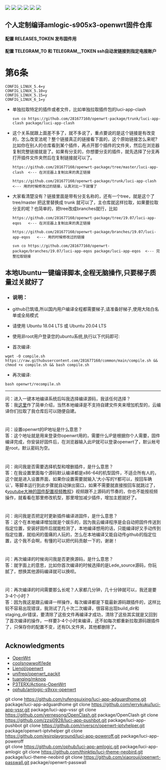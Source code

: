 
<a href="https://github.com/rastyu/s905x3-openwrt/releases/tag/x86_64" title="x86-64"><img src="https://img.shields.io/badge/openwrt-x86-64-7FFF00"></a>
<a href="https://github.com/rastyu/s905x3-openwrt/releases/tag/x86-64-iptv" title="x86_64_iptv"><img src="https://img.shields.io/badge/openwrt-x86-64-iptv-7FFF00"></a>
<a href="https://github.com/rastyu/s905x3-openwrt/releases/tag/x86-64-docker" title="x86_64_docker"><img src="https://img.shields.io/badge/openwrt-x86-64-docker-7FFF00"></a>
<a href="https://github.com/rastyu/s905x3-openwrt/releases/tag/x86-64-immor" title="x86_64_immor"><img src="https://img.shields.io/badge/openwrt-x86-64-immor-7FFF00"></a>
<a href="https://github.com/rastyu/s905x3-openwrt/releases/tag/AX6" title="AX6"><img src="https://img.shields.io/badge/openwrt-AX6-7FFF00"></a>
<a href="https://github.com/rastyu/s905x3-openwrt/releases/tag/ARM-box" title="ARM盒子固件 Releases"><img src="https://img.shields.io/badge/openwrt-ARM盒子固件-7FFF00"></a>
## 个人定制编译amlogic-s905x3-openwrt固件仓库
#### 配置 RELEASES_TOKEN  发布固件用
#### 配置 TELEGRAM_TO 和 TELEGRAM__TOKEN   ssh自动发链接到指定电报账户
# 第6条
```
CONFIG_LINUX_5.4=y
CONFIG_LINUX_5.10=y
CONFIG_LINUX_5.15=y
CONFIG_LINUX_6_1=y
```
- 单独拉取特定的插件或者文件，比如单独拉取插件包的luci-app-clash

      svn co https://github.com/281677160/openwrt-package/trunk/luci-app-clash package/luci-app-clash
      
- 这个关系就跟上面差不多了，就不多说了，重点要说的是这个链接是有改变的，怎么改变法呢？整个链接真正的链接看下面的，这个原始链接怎么来呢?比如你在别人的仓库看到某个插件，再点开那个插件的文件夹，然后在浏览器复制完整链接就是了。如果有分支的，你想要分支的插件，就先选择了分支再打开插件文件夹然后在复制链接就可以了。

      https://github.com/281677160/openwrt-package/tree/master/luci-app-clash  <--- 在浏览器上复制出来的真正链接
      
      https://github.com/281677160/openwrt-package/trunk/luci-app-clash        <--- 用的时候修改过的链接，认真对比一下就懂了
      
- 大家看清楚没有？链接里面是带有分支名称的，还有一个tree，就是这个了 tree/master 把这里替换成 trunk 就可以了，主仓库就这样拉取，如果要拉取分支的呢？也简单的，把tree改成branches就行，比如
     
      https://github.com/281677160/openwrt-package/tree/19.07/luci-app-eqos   <--- 在浏览器上复制出来的真正链接
      
      https://github.com/281677160/openwrt-package/branches/19.07/luci-app-eqos   <--- 用的时候修改过的链接

      svn co https://github.com/281677160/openwrt-package/branches/19.07/luci-app-eqos package/luci-app-eqos  <--- 完整拉取链接

## 本地Ubuntu一键编译脚本,全程无脑操作,只要梯子质量过关就好了

- ### 说明：
- github已筑墙,所以国内用户编译全程都需要梯子,请准备好梯子,使用大陆白名单或全局模式
- 请使用 Ubuntu 18.04 LTS 或 Ubuntu 20.04 LTS
- 使用非root用户登录您的ubuntu系统,执行以下代码即可:

- 首次编译:
```
wget -O compile.sh https://raw.githubusercontent.com/281677160/common/main/compile.sh && chmod +x compile.sh && bash compile.sh
```

- 再次编译:
```
bash openwrt/recompile.sh
```

---

问：进入一键本地编译系统后叫我选择编译源码，我该任何选择？<br />
答：我[这里](https://github.com/danshui-git/shuoming/blob/master/%E7%AE%80%E5%8D%95%E4%BB%8B%E7%BB%8D%E6%96%B0%E8%84%9A%E6%9C%AC.md)作了简单介绍，当然本地编译是不支持自建文件夹来增加机型的，云编译你们拉取了我仓库后可以随便自建。<br />
#

问：设置openwrt的IP地址是什么意思？<br />
答：这个地址就是用来登录你openwrt用的，需要什么IP是根据你个人需要，固件编译完成，你安装好固件后，在浏览器输入此IP就可以登录openwrt了，默认帐号是root，默认密码为空。<br />
#

问：询问我是否需要选择机型和增删插件，是什么意思？<br />
答：在我设置里面每个源码默认编译都是x86-64的机型固件，不适合所有人的，这个就是进入设置界面，如果你设置需要就输入‘大小写的Y都可以，按回车确认’，等脚本运行到此步骤就自动弹出窗口，如果不需要就直接按回车就跳过了，《[youtube大神的固件配置视频教程](https://www.youtube.com/watch?v=jEE_J6-4E3Y)》视频跟不上源码的节奏的，你也不能按视频操作，就看看在那里修改机型，那里增加减少插件，增加主题就好了。
#

问：询问我是否把定时更新插件编译进固件，是什么意思？<br />
答：这个在本地编译增加就是个娱乐的，因为我云编译程序是会自动把固件传送到指定位置，安装好固件后就能检测了，本地编译想用的话，只能编译好又手动传到指定位置，就给闲的蛋痛的人玩的，怎么在本地编译又能自动传github的指定位置，这个我不会啊，有懂的可以把代码贡献一下的，谢谢！
#

问：再次编译的时候询问我是否更换源码，是什么意思？<br />
答：就字面上的意思，比如你首次编译的时候选择的是Lede_source源码，你玩腻了，想换其他源码编译就可以换呗。
#

问：再次编译的时间需要那么长呢？人家都几分钟，几十分钟就可以，我还是要3-4个小时？<br />
答：因为我这是跟云编译一样操作，每次编译都是下载最新源码跟插件的，这样比较不容易出现错误，我测试了几十次二次编译，很容易出现build_dir和staging_dir错误，要清除了这些文件再编译才成功，清除了这些其实就是又回到了首次编译的操作，一样要3-4个小时来编译，还不如每次都重新拉取源码跟插件了，只保存你的配置不变，还有DL文件夹，其他都删除了。
#

## Acknowledgments
- [OpenWrt](https://github.com/openwrt/openwrt)
- [coolsnowwolf/lede](https://github.com/coolsnowwolf/lede)
- [Lienol/openwrt](https://github.com/Lienol/openwrt)
- [unifreq/openwrt_packit](https://github.com/unifreq/openwrt_packit)
- [tuanqing/mknop](https://github.com/tuanqing/mknop)
- [P3TERX/Actions-OpenWrt](https://github.com/P3TERX/Actions-OpenWrt)
- [ophub/amlogic-s9xxx-openwrt](https://github.com/ophub/amlogic-s9xxx-openwrt)

git clone https://github.com/rufengsuixing/luci-app-adguardhome.git package/luci-app-adguardhome
git clone https://github.com/jerrykuku/luci-app-vssr.git package/luci-app-vssr
git clone https://github.com/vernesong/OpenClash.git package/OpenClash
git clone https://github.com/zzsj0928/luci-app-pushbot.git package/luci-app-pushbot
git clone https://github.com/riverscn/openwrt-iptvhelper.git package/openwrt-iptvhelper
git clone https://github.com/esirplayground/luci-app-poweroff.git package/luci-app-poweroff  
git clone https://github.com/ophub/luci-app-amlogic.git package/luci-app-amlogic
git clone https://github.com/thinktip/luci-theme-neobird.git package/luci-theme-neobird
git clone https://github.com/xiaorouji/openwrt-passwall.git package/openwrt-passwall
